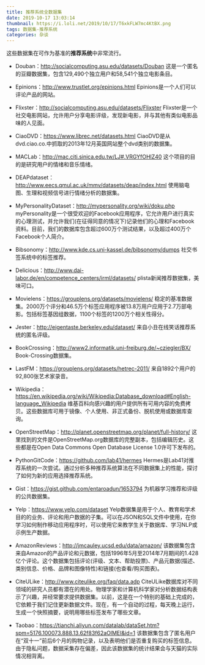```yaml
---
title: 推荐系统全数据集
date: 2019-10-17 13:03:14
thumbnail: https://i.loli.net/2019/10/17/T6xkFLW7mc4KtBX.png
tags: 数据集-推荐系统
categories: 杂谈
---
```


这些数据集在可作为基准的**推荐系统**中非常流行。

<!--more-->

- Douban：http://socialcomputing.asu.edu/datasets/Douban 这是一个匿名的豆瓣数据集，包含129,490个独立用户和58,541个独立电影条目。

- Epinions：http://www.trustlet.org/epinions.html Epinions是一个人们可以评论产品的网站。

- Flixster：http://socialcomputing.asu.edu/datasets/Flixster Flixster是一个社交电影网站，允许用户分享电影评级，发现新电影，并与其他有类似电影品味的人见面。

- CiaoDVD：https://www.librec.net/datasets.html CiaoDVD是从dvd.ciao.co.中抓取的2013年12月英国网站整个dvd类别的数据集。

- MACLab：http://mac.citi.sinica.edu.tw/LJ#.VRGYfOHlZ40 这个项目的目的是研究用户的情绪和音乐情绪。

- DEAPdataset：http://www.eecs.qmul.ac.uk/mmv/datasets/deap/index.html 使用脑电图、生理和视频信号进行情绪分析的数据集。

- MyPersonalityDataset：http://mypersonality.org/wiki/doku.php myPersonality是一个很受欢迎的Facebook应用程序，它允许用户进行真实的心理测试，并允许我们(在征得同意的情况下)记录他们的心理和Facebook资料。目前，我们的数据库包含超过600万个测试结果，以及超过400万个Facebook个人简介。

- Bibsonomy：http://www.kde.cs.uni-kassel.de/bibsonomy/dumps 社交书签系统中的标签推荐。

- Delicious：http://www.dai-labor.de/en/competence_centers/irml/datasets/ plista新闻推荐数据集，美味可口。

- Movielens：https://grouplens.org/datasets/movielens/ 稳定的基准数据集。2000万个评分和46.5万个标签应用程序被13.8万用户应用于2.7万部电影。包括标签基因组数据，1100个标签的1200万个相关性得分。

- Jester：http://eigentaste.berkeley.edu/dataset/ 来自小丑在线笑话推荐系统的匿名评级。

- BookCrossing：http://www2.informatik.uni-freiburg.de/~cziegler/BX/ Book-Crossing数据集。

- LastFM：https://grouplens.org/datasets/hetrec-2011/ 来自1892个用户的92,800张艺术家录音。

- Wikipedia：https://en.wikipedia.org/wiki/Wikipedia:Database_download#English-language_Wikipedia 维基百科向感兴趣的用户提供所有可用内容的免费拷贝。这些数据库可用于镜像、个人使用、非正式备份、脱机使用或数据库查询。

- OpenStreetMap：http://planet.openstreetmap.org/planet/full-history/ 这里找到的文件是OpenStreetMap.org数据库的完整副本，包括编辑历史。这些都是在Open Data Commons Open Database License 1.0许可下发布的。

- PythonGitCode：https://github.com/lab41/hermes Hermes是Lab41对推荐系统的一次尝试。通过分析多种推荐系统算法在不同数据集上的性能，探讨了如何为新的应用选择推荐系统。

- Gist：https://gist.github.com/entaroadun/1653794 为机器学习推荐和评级的公共数据集。

- Yelp：https://www.yelp.com/dataset Yelp数据集是用于个人、教育和学术目的的业务、评论和用户数据的子集。可以在JSON和SQL文件中使用，在你学习如何制作移动应用程序时，可以使用它来教学生关于数据库、学习NLP或示例生产数据。

- AmazonReviews：http://jmcauley.ucsd.edu/data/amazon/ 该数据集包含来自Amazon的产品评论和元数据，包括1996年5月至2014年7月期间的1.428亿个评论。这个数据集包括评论(评级、文本、帮助投票)、产品元数据(描述、类别信息、价格、品牌和图像特性)和链接(也查看/购买图表)。

- CiteULike：http://www.citeulike.org/faq/data.adp CiteULike数据库对不同领域的研究人员都有潜在的用处。物理学家和计算机科学家对分析数据结构表示了兴趣，并经常要求提供数据集。以前，这是在一个特别的基础上完成的，它依赖于我们记住更新数据文件。现在，有一个自动的过程，每天晚上运行，生成一个快照摘要，说明用哪些标签发布了哪些文章。

- Taobao：https://tianchi.aliyun.com/datalab/dataSet.htm?spm=5176.100073.888.13.62f83f62aOlMEI&id=1 该数据集包含了匿名用户在“双十一”前后6个月的购物记录，以及表明他们是否重复购买的标签信息。由于隐私问题，数据采集存在偏差，因此该数据集的统计结果会与天猫的实际情况相背离。